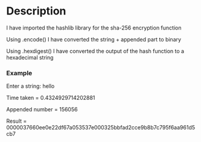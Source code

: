 # Description
I have imported the hashlib library for the sha-256 encryption function

Using .encode() I have converted the string + appended part to binary

Using .hexdigest() I have converted the output of the hash function to a hexadecimal string

### Example
Enter a string: hello

Time taken = 0.4324929714202881

Appended number = 156056

Result = 0000037660ee0e22df67a053537e000325bbfad2cce9b8b7c795f6aa961d5cb7
